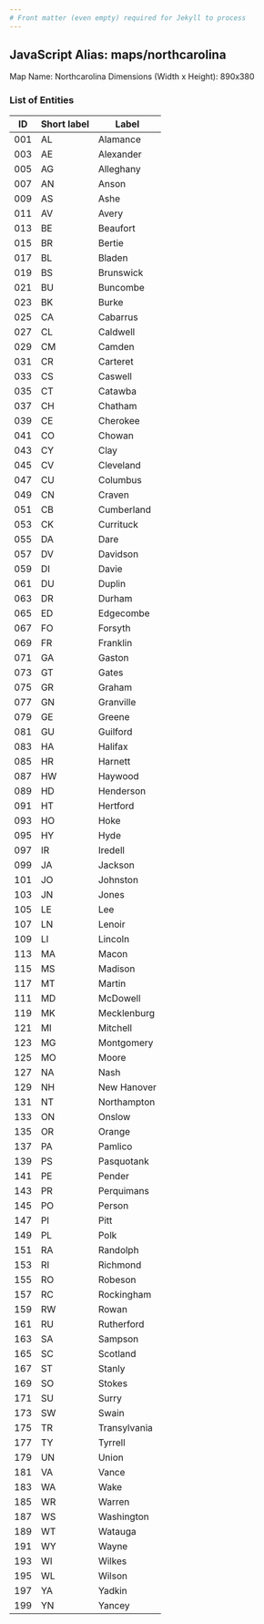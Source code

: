 ```yaml
---
# Front matter (even empty) required for Jekyll to process
---
```


## JavaScript Alias: maps/northcarolina

Map Name: Northcarolina
Dimensions (Width x Height): 890x380





### List of Entities

ID | Short label | Label
---|---|---|
001|AL|Alamance
003|AE|Alexander
005|AG|Alleghany
007|AN|Anson
009|AS|Ashe
011|AV|Avery
013|BE|Beaufort
015|BR|Bertie
017|BL|Bladen
019|BS|Brunswick
021|BU|Buncombe
023|BK|Burke
025|CA|Cabarrus
027|CL|Caldwell
029|CM|Camden
031|CR|Carteret
033|CS|Caswell
035|CT|Catawba
037|CH|Chatham
039|CE|Cherokee
041|CO|Chowan
043|CY|Clay
045|CV|Cleveland
047|CU|Columbus
049|CN|Craven
051|CB|Cumberland
053|CK|Currituck
055|DA|Dare
057|DV|Davidson
059|DI|Davie
061|DU|Duplin
063|DR|Durham
065|ED|Edgecombe
067|FO|Forsyth
069|FR|Franklin
071|GA|Gaston
073|GT|Gates
075|GR|Graham
077|GN|Granville
079|GE|Greene
081|GU|Guilford
083|HA|Halifax
085|HR|Harnett
087|HW|Haywood
089|HD|Henderson
091|HT|Hertford
093|HO|Hoke
095|HY|Hyde
097|IR|Iredell
099|JA|Jackson
101|JO|Johnston
103|JN|Jones
105|LE|Lee
107|LN|Lenoir
109|LI|Lincoln
113|MA|Macon
115|MS|Madison
117|MT|Martin
111|MD|McDowell
119|MK|Mecklenburg
121|MI|Mitchell
123|MG|Montgomery
125|MO|Moore
127|NA|Nash
129|NH|New Hanover
131|NT|Northampton
133|ON|Onslow
135|OR|Orange
137|PA|Pamlico
139|PS|Pasquotank
141|PE|Pender
143|PR|Perquimans
145|PO|Person
147|PI|Pitt
149|PL|Polk
151|RA|Randolph
153|RI|Richmond
155|RO|Robeson
157|RC|Rockingham
159|RW|Rowan
161|RU|Rutherford
163|SA|Sampson
165|SC|Scotland
167|ST|Stanly
169|SO|Stokes
171|SU|Surry
173|SW|Swain
175|TR|Transylvania
177|TY|Tyrrell
179|UN|Union
181|VA|Vance
183|WA|Wake
185|WR|Warren
187|WS|Washington
189|WT|Watauga
191|WY|Wayne
193|WI|Wilkes
195|WL|Wilson
197|YA|Yadkin
199|YN|Yancey


